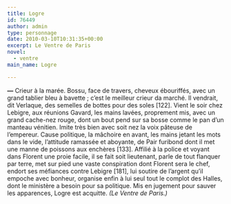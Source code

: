 ```yaml
---
title: Logre
id: 76449
author: admin
type: personnage
date: 2010-03-10T10:31:35+00:00
excerpt: Le Ventre de Paris
novel:
  - ventre
main_name: Logre

---
```

**—** Crieur à la marée. Bossu, face de travers, cheveux ébouriffés, avec un grand tablier bleu à bavette ; c&rsquo;est le meilleur crieur da marché. Il vendrait, dit Verlaque, des semelles de bottes pour des soles [122]. Vient le soir chez Lebigre, aux réunions Gavard, les mains lavées, proprement mis, avec un grand cache-nez rouge, dont un bout pend sur sa bosse comme le pan d&rsquo;un manteau vénitien. Imite très bien avec soit nez la voix pâteuse de l&rsquo;empereur. Cause politique, la mâchoire en avant, les mains jetant les mots dans le vide, l&rsquo;attitude ramassée et aboyante, de Pair furibond dont il met une manne de poissons aux enchères [133]. Affilié à la police et voyant dans Florent une proie facile, il se fait soit lieutenant, parle de tout flanquer par terre, met sur pied une vaste conspiration dont Florent sera le chef, endort ses méfiances contre Lebigre [181], lui soutire de l&rsquo;argent qu&rsquo;il empoche avec bonheur, organise enfin à lui seul tout le complot des Halles, dont le ministère a besoin pour sa politique. Mis en jugement pour sauver les apparences, Logre est acquitte. _(Le Ventre de Paris.)_